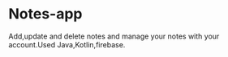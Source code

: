 # Notes-app
Add,update and delete notes and manage your notes with your account.Used Java,Kotlin,firebase.
